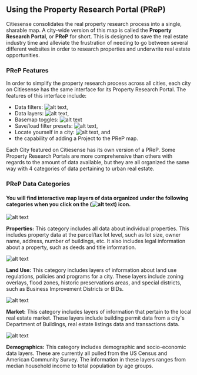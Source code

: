 ## Using the Property Research Portal (PReP)
Citiesense consolidates the real property research process into a single, sharable map. A city-wide version of this map is called the __Property Research Portal__, or __PReP__ for short. This is designed to save the real estate industry time and alleviate the frustration of needing to go between several different websites in order to research properties and underwrite real estate opportunities. 

### PReP Features
In order to simplify the property research process across all cities, each city on Citiesense has the same interface for its Property Research Portal. 
The features of this interface include:
* Data filters: ![alt text](https://farm2.staticflickr.com/1532/24312981384_2ff912b930_s.jpg "filters"),
* Data layers: ![alt text](https://farm2.staticflickr.com/1476/24850246751_82a03d9d23_s.jpg "layers"),
* Basemap toggles: ![alt text](https://farm2.staticflickr.com/1720/24850246761_ba838917b8_s.jpg "basemaps")
* Save/load filter presets: ![alt text](https://farm2.staticflickr.com/1720/24943561765_b0410f0774_s.jpg "save a filter preset"),
* Locate yourself in a city: ![alt text](https://farm2.staticflickr.com/1699/24917424116_ab5b1c3f7b_s.jpg "locate me"), and
* the capability of adding a Project to the PReP map. 

Each City featured on Citiesense has its own version of a PReP. Some Property Research Portals are more comprehensive than others with regards to the amount of data available, but they are all organized the same way with 4 categories of data pertaining to urban real estate. 

### PReP Data Categories
#### You will find interactive map layers of data organized under the following categories when you click on the (![alt text](https://farm2.staticflickr.com/1476/24850246751_82a03d9d23_s.jpg "layers")) icon.

![alt text](http://d9hhrg4mnvzow.cloudfront.net/try.citiesense.com/real-estate-maps/102e6d18-property-details-icon_02r02q02r02q000000.png "Properties")

__Properties:__ This category includes all data about individual properties. This includes property data at the parcel/tax lot level, such as lot size, owner name, address, number of buildings, etc. It also includes legal information about a property, such as deeds and title information.

![alt text](http://d9hhrg4mnvzow.cloudfront.net/try.citiesense.com/real-estate-maps/351c938f-land-use-layers-icon_02o02o02o02n000000.png "Land Use")

__Land Use:__ This category includes layers of information about land use regulations, policies and programs for a city. These layers include zoning overlays, flood zones, historic preservations areas, and special districts, such as Business Improvement Districts or BIDs.

![alt text](http://d9hhrg4mnvzow.cloudfront.net/try.citiesense.com/real-estate-maps/48ae8e49-market-activity-icon_02r02r02r02r000000.png "Market")

__Market:__ This category includes layers of information that pertain to the local real estate market. These layers include building permit data from a city's Department of Buildings, real estate listings data and transactions data.

![alt text](http://d9hhrg4mnvzow.cloudfront.net/try.citiesense.com/real-estate-maps/6f3b8c1e-demographics-icon_02o02o02o02o000000.png "Demographics")

__Demographics:__ This category includes demographic and socio-economic data layers. These are currently all pulled from the US Census and American Community Survey. The information in these layers ranges from median household income to total population by age groups. 


